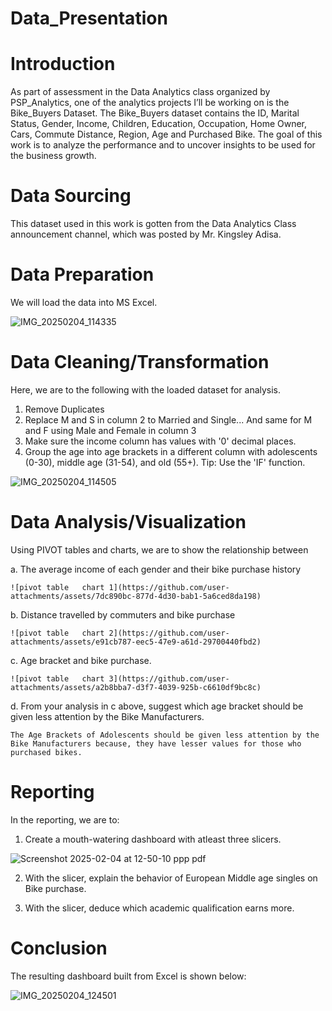 # Data_Presentation

# Introduction
As part of assessment in the Data Analytics class organized by PSP_Analytics, one of the analytics projects I’ll be working on is the Bike_Buyers Dataset. The Bike_Buyers dataset contains the ID,	Marital Status, Gender,	Income,	Children,	Education,	Occupation,	Home Owner,	Cars,	Commute Distance,	Region,	Age and	Purchased Bike. The goal of this work is to analyze the performance and to uncover insights to be used for the business growth.

# Data Sourcing
This dataset used in this work is gotten from the Data Analytics Class announcement channel, which was posted by Mr. Kingsley Adisa.

# Data Preparation
We will load the data into MS Excel.
  
  ![IMG_20250204_114335](https://github.com/user-attachments/assets/6da8f08f-c981-4332-abe9-1eccad432495)



# Data Cleaning/Transformation
Here, we are to the following with the loaded dataset for analysis.

  1. Remove Duplicates
  2. Replace M and S in column 2 to Married and Single... And same for M and F using Male and Female in column 3
  3. Make sure the income column has values with '0' decimal places.
  4. Group the age into age brackets in a different column with adolescents (0-30), middle age (31-54), and old (55+). Tip: Use the 'IF' function.
  
  ![IMG_20250204_114505](https://github.com/user-attachments/assets/b0db7743-1448-446a-9443-f089cb74c108)

     

# Data Analysis/Visualization
Using PIVOT tables and charts, we are to show the relationship between

  a. The average income of each gender and their bike purchase history
  
    ![pivot table   chart 1](https://github.com/user-attachments/assets/7dc890bc-877d-4d30-bab1-5a6ced8da198)


  
  b. Distance travelled by commuters and bike purchase
    
    ![pivot table   chart 2](https://github.com/user-attachments/assets/e91cb787-eec5-47e9-a61d-29700440fbd2)


  
  c. Age bracket and bike purchase.
  
    ![pivot table   chart 3](https://github.com/user-attachments/assets/a2b8bba7-d3f7-4039-925b-c6610df9bc8c)


    
  
  d. From your analysis in c above, suggest which age bracket should be given less attention by the Bike Manufacturers.

    The Age Brackets of Adolescents should be given less attention by the Bike Manufacturers because, they have lesser values for those who purchased bikes.

# Reporting
In the reporting, we are to:

  1. Create a mouth-watering dashboard with atleast three slicers.
  
  ![Screenshot 2025-02-04 at 12-50-10 ppp pdf](https://github.com/user-attachments/assets/7c12aedf-7907-46f2-8fc8-fe2b96985a1e)

  2. With the slicer, explain the behavior of European Middle age singles on Bike purchase.
 
  3. With the slicer, deduce which academic qualification earns more.

# Conclusion
The resulting dashboard built from Excel is shown below:

![IMG_20250204_124501](https://github.com/user-attachments/assets/832112e6-c935-477a-8d16-0752e4cdb098)
